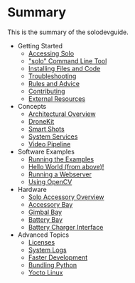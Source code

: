 # Summary

This is the summary of the solodevguide.

* Getting Started
   * [Accessing Solo](starting-network.md)
   * ["solo" Command Line Tool](starting-utils.md)
   * [Installing Files and Code](starting-installing.md)
   * [Troubleshooting](starting-troubleshooting.md)
   * [Rules and Advice](starting-rules.md)
   * [Contributing](starting-contributing.md)
   * [External Resources](starting-resources.md)
* Concepts
   * [Architectural Overview](concept-architecture.md)
   * [DroneKit](concept-dronekit.md)
   * [Smart Shots](concept-smartshot.md)
   * [System Services](concept-service.md)
   * [Video Pipeline](concept-video.md)
* Software Examples
   * [Running the Examples](example-get-started.md)
   * [Hello World (from above)!](example-helloworld.md)
   * [Running a Webserver](example-webserver.md)
   * [Using OpenCV](example-opencv.md)
* Hardware
   * [Solo Accessory Overview](starting-accessories.md)
   * [Accessory Bay](hardware-accessorybay.md)
   * [Gimbal Bay](hardware-gimbalbay.md)
   * [Battery Bay](hardware-batterybay.md)
   * [Battery Charger Interface](hardware-battery-charging.md)
* Advanced Topics
   * [Licenses](advanced-licenses.md)
   * [System Logs](advanced-logs.md)
   * [Faster Development](advanced-fasterdev.md)
   * [Bundling Python](advanced-python.md)
   * [Yocto Linux](advanced-linux.md)
